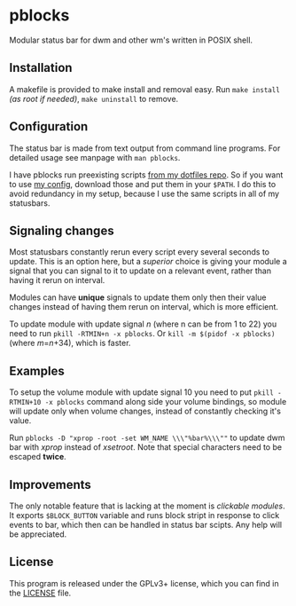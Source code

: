 # pblocks

Modular status bar for dwm and other wm's written in POSIX shell.

## Installation

A makefile is provided to make install and removal easy.
Run `make install` *(as root if needed)*, `make uninstall` to remove.

## Configuration

The status bar is made from text output from command line programs.
For detailed usage see manpage with `man pblocks`.

I have pblocks run preexisting scripts
[from my dotfiles repo](https://github.com/thirtysixpw/dotfiles/tree/master/.local/bin/statusbar).
So if you want to use [my config](pblocksrc), download those and put them in your
`$PATH`. I do this to avoid redundancy in my setup, because I use the same
scripts in all of my statusbars.

## Signaling changes

Most statusbars constantly rerun every script every several seconds to update.
This is an option here, but a *superior* choice is giving your module a signal
that you can signal to it to update on a relevant event, rather than having it
rerun on interval.

Modules can have **unique** signals to update them only then their value changes
instead of having them rerun on interval, which is more efficient.

To  update  module with update signal *n* (where n can be from 1 to 22)
you need to run `pkill -RTMIN+n -x pblocks`.
Or `kill -m $(pidof -x pblocks)` (where *m*=*n*+34), which is faster.

## Examples

To setup the volume module with update signal 10 you need to put
`pkill -RTMIN+10 -x pblocks` command along side your volume bindings,
so module will update only when volume changes, instead of constantly checking it's value.

Run `pblocks -D "xprop -root -set WM_NAME \\\"%bar%\\\""` to update dwm bar with
*xprop* instead of *xsetroot*. Note that special characters need to be escaped **twice**.

## Improvements

The only notable feature that is lacking at the moment is *clickable modules*.
It exports `$BLOCK_BUTTON` variable and runs block stript in response to click events
to bar, which then can be handled in status bar scipts. Any help will be appreciated.

## License

This program is released under the GPLv3+ license, which you can
find in the [LICENSE](LICENSE) file.
